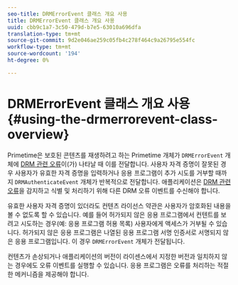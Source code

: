 ```yaml
---
seo-title: DRMErrorEvent 클래스 개요 사용
title: DRMErrorEvent 클래스 개요 사용
uuid: cbb9c1a7-3c50-479d-b7e5-63010a696dfa
translation-type: tm+mt
source-git-commit: 9d2e046ae259c05fb4c278f464c9a26795e554fc
workflow-type: tm+mt
source-wordcount: '194'
ht-degree: 0%

---
```



# DRMErrorEvent 클래스 개요 사용 {#using-the-drmerrorevent-class-overview}

Primetime은 보호된 콘텐츠를 재생하려고 하는 Primetime 개체가 `DRMErrorEvent` 개체에 [DRM 관련 오류](https://help.adobe.com/en_US/primetime/drm/index.html#reference-DRM_Client_Error_Messages)이(가) 나타날 때 이를 전달합니다. 사용자 자격 증명이 잘못된 경우 사용자가 유효한 자격 증명을 입력하거나 응용 프로그램이 추가 시도를 거부할 때까지 `DRMAuthenticateEvent` 개체가 반복적으로 전달합니다. 애플리케이션은 [DRM 관련 오류](https://help.adobe.com/en_US/primetime/drm/index.html#reference-DRM_Client_Error_Messages)을 감지하고 식별 및 처리하기 위해 다른 DRM 오류 이벤트를 수신해야 합니다.

유효한 사용자 자격 증명이 있더라도 컨텐츠 라이선스 약관은 사용자가 암호화된 내용을 볼 수 없도록 할 수 있습니다. 예를 들어 허가되지 않은 응용 프로그램에서 컨텐트를 보려고 시도하는 경우(예: 응용 프로그램 허용 목록) 사용자에게 액세스가 거부될 수 있습니다. 허가되지 않은 응용 프로그램은 나열된 응용 프로그램 서명 인증서로 서명되지 않은 응용 프로그램입니다. 이 경우 `DRMErrorEvent` 개체가 전달됩니다.

컨텐츠가 손상되거나 애플리케이션의 버전이 라이센스에서 지정한 버전과 일치하지 않는 경우에도 오류 이벤트를 실행할 수 있습니다. 응용 프로그램은 오류를 처리하는 적절한 메커니즘을 제공해야 합니다.
